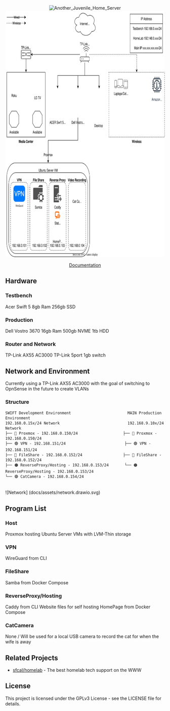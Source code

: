 <div align="center">
    <picture>
        <img width="700" height="200" alt="Another_Juvenile_Home_Server" src="https://github.com/user-attachments/assets/9dacd65e-2d37-4f58-95a1-5ea009c7ce2b" />
        <img width="855" height="775" alt="image" src="docs/assets/homelab.drawio.svg" />

[Documentation]
</div>

[Documentation]: https://homelab.nolandonahue.org




## Hardware

### Testbench

Acer Swift 5
8gb Ram
256gb SSD

### Production

Dell Vostro 3670
16gb Ram
500gb NVME
1tb HDD

### Router and Network

TP-Link AX55 AC3000
TP-Link 5port 1gb switch

## Network and Environment

Currently using a TP-Link AX55 AC3000 with the goal of switching to OpnSense in the future to create VLANs

### Structure
```
SWIFT Development Environment                         MAIN Production Environment
192.168.0.15x/24 Network                              192.168.9.10x/24 Network
├── 🔵 Proxmox - 192.168.0.150/24                    ├── 🔵 Proxmox - 192.168.0.150/24
├── 🟢 VPN - 192.168.151/24                          ├── 🟢 VPN - 192.168.151/24  
├── 🔴 FileShare - 192.168.0.152/24                  ├── 🔴 FileShare - 192.168.0.152/24 
├── 🟠 ReverseProxy/Hosting - 192.168.0.153/24       └── 🟠 ReverseProxy/Hosting - 192.168.0.153/24 
└── 🟣 CatCamera - 192.168.0.154/24
    
```
![Network] (docs/assets/network.drawio.svg)

## Program List

### Host
Proxmox hosting Ubuntu Server VMs with LVM-Thin storage

### VPN
WireGuard from CLI

### FileShare
Samba from Docker Compose

### ReverseProxy/Hosting
Caddy from CLI
Website files for self hosting
HomePage from Docker Compose

### CatCamera
None / Will be used for a local USB camera to record the cat for when the wife is away

## Related Projects
- [sfcal/homelab](https://github.comsfcal/homelab) - The best homelab tech support on the WWW

## License

This project is licensed under the GPLv3 License - see the LICENSE file for details.
